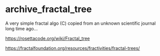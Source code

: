 # archive_fractal_tree
A very simple fractal algo (C) copied from an unknown scientific journal long time ago...

https://rosettacode.org/wiki/Fractal_tree

https://fractalfoundation.org/resources/fractivities/fractal-trees/

